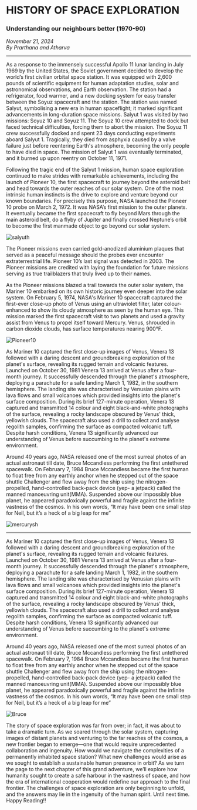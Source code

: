 # HISTORY OF SPACE EXPLORATION

### Understanding our neighbours better (1970-90)

*November 21, 2024*  
*By Prarthana and Atharva*

---
As a response to the immensely successful Apollo 11 lunar landing in July 1969 by the United States, the Soviet government decided to develop the world’s first civilian orbital space station. It was equipped with 2,600 pounds of scientific equipment for human adaptation studies, solar and astronomical observations, and Earth observation. The station had a refrigerator, food warmer, and a new docking system for easy transfer between the Soyuz spacecraft and the station. The station was named Salyut, symbolising a new era in human spaceflight; it marked significant advancements in long-duration space missions. Salyut 1 was visited by two missions: Soyuz 10 and Soyuz 11. The Soyuz 10 crew attempted to dock but faced technical difficulties, forcing them to abort the mission. The Soyuz 11 crew successfully docked and spent 23 days conducting experiments aboard Salyut 1. Tragically, they died from asphyxia caused by a valve failure just before reentering Earth's atmosphere, becoming the only people to have died in space. The mission of Salyut 1 was eventually terminated, and it burned up upon reentry on October 11, 1971.

Following the tragic end of the Salyut 1 mission, human space exploration continued to make strides with remarkable achievements, including the launch of Pioneer 10, the first spacecraft to journey beyond the asteroid belt and head towards the outer reaches of our solar system. One of the most intrinsic human instincts is the drive to explore and venture beyond our known boundaries. For precisely this purpose, NASA launched the Pioneer 10 probe on March 2, 1972. It was NASA’s first mission to the outer planets. It eventually became the first spacecraft to fly beyond Mars through the main asteroid belt, do a flyby of Jupiter and finally crossed Neptune’s orbit to become the first manmade object to go beyond our solar system. 


![salyuth](https://i.pinimg.com/236x/3a/e5/72/3ae5728d1dd822cb5bb2548669b9fb77.jpg)

The Pioneer missions even carried gold-anodized aluminium plaques that served as a peaceful message should the probes ever encounter extraterrestrial life. Pioneer 10’s last signal was detected in 2003. The Pioneer missions are credited with laying the foundation for future missions serving as true trailblazers that truly lived up to their names.

As the Pioneer missions blazed a trail towards the outer solar system, the Mariner 10 embarked on its own historic journey even deeper into the solar system. On February 5, 1974, NASA's Mariner 10 spacecraft captured the first-ever close-up photo of Venus using an ultraviolet filter, later colour-enhanced to show its cloudy atmosphere as seen by the human eye. This mission marked the first spacecraft visit to two planets and used a gravity assist from Venus to propel itself toward Mercury. Venus, shrouded in carbon dioxide clouds, has surface temperatures nearing 900°F.


![Pioneer10](https://encrypted-tbn0.gstatic.com/images?q=tbn:ANd9GcQecshKjAhMQXusraqbSpXSOJPDpZlNXpQgIPfWDd7yFr5mKZ678d18bxPDBEmvUj8_jUmp7hsBsgD17AoWUzKHyrYUP0dMBNzo2wDcSg)

As Mariner 10 captured the first close-up images of Venus, Venera 13 followed with a daring descent and groundbreaking exploration of the planet's surface, revealing its rugged terrain and volcanic features. Launched on October 30, 1981 Venera 13 arrived at Venus after a four-month journey. It successfully descended through the planet's atmosphere, deploying a parachute for a safe landing March 1, 1982, in the southern hemisphere. The landing site was characterised by Venusian plains with lava flows and small volcanoes which provided insights into the planet's surface composition. During its brief 127-minute operation, Venera 13 captured and transmitted 14 colour and eight black-and-white photographs of the surface, revealing a rocky landscape obscured by Venus' thick, yellowish clouds. The spacecraft also used a drill to collect and analyse regolith samples, confirming the surface as compacted volcanic tuff. Despite harsh conditions, Venera 13 significantly advanced our understanding of Venus before succumbing to the planet's extreme environment. 

Around 40 years ago, NASA released one of the most surreal photos of an actual astronaut till date, Bruce Mccandless performing the first untethered spacewalk. On February 7, 1984 Bruce Mccandless became the first human to float free from any earthly anchor when he stepped out of the space shuttle Challenger and flew away from the ship using the nitrogen-propelled, hand-controlled back-pack device (yep- a jetpack) called the manned manoeuvring unit(MMA). Suspended above our impossibly blue planet, he appeared paradoxically powerful and fragile against the infinite vastness of the cosmos. In his own words, “It may have been one small step for Neil, but it’s a heck of a big leap for me”



![mercurysh](https://images.nationalgeographic.org/image/upload/t_RL2_search_thumb/v1638890387/EducationHub/photos/sputnik.jpg)

---
As Mariner 10 captured the first close-up images of Venus, Venera 13 followed with a daring descent and groundbreaking exploration of the planet's surface, revealing its rugged terrain and volcanic features. Launched on October 30, 1981 Venera 13 arrived at Venus after a four-month journey. It successfully descended through the planet's atmosphere, deploying a parachute for a safe landing March 1, 1982, in the southern hemisphere. The landing site was characterised by Venusian plains with lava flows and small volcanoes which provided insights into the planet's surface composition. During its brief 127-minute operation, Venera 13 captured and transmitted 14 colour and eight black-and-white photographs of the surface, revealing a rocky landscape obscured by Venus' thick, yellowish clouds. The spacecraft also used a drill to collect and analyse regolith samples, confirming the surface as compacted volcanic tuff. Despite harsh conditions, Venera 13 significantly advanced our understanding of Venus before succumbing to the planet's extreme environment. 

Around 40 years ago, NASA released one of the most surreal photos of an actual astronaut till date, Bruce Mccandless performing the first untethered spacewalk. On February 7, 1984 Bruce Mccandless became the first human to float free from any earthly anchor when he stepped out of the space shuttle Challenger and flew away from the ship using the nitrogen-propelled, hand-controlled back-pack device (yep- a jetpack) called the manned manoeuvring unit(MMA). Suspended above our impossibly blue planet, he appeared paradoxically powerful and fragile against the infinite vastness of the cosmos. In his own words, “It may have been one small step for Neil, but it’s a heck of a big leap for me”


![Bruce](https://encrypted-tbn0.gstatic.com/images?q=tbn:ANd9GcR2weKzd5DnbdCW4_O5sGLj4L35qPG0PxKPAA&s)

The story of space exploration was far from over; in fact, it was about to take a dramatic turn. As we soared through the solar system, capturing images of distant planets and venturing to the far reaches of the cosmos, a new frontier began to emerge—one that would require unprecedented collaboration and ingenuity. How would we navigate the complexities of a permanently inhabited space station? What new challenges would arise as we sought to establish a sustainable human presence in orbit? As we turn the page to the next chapter of this grand adventure, we’ll explore how humanity sought to create a safe harbour in the vastness of space, and how the era of international cooperation would redefine our approach to the final frontier. The challenges of space exploration are only beginning to unfold, and the answers may lie in the ingenuity of the human spirit. Until next time. Happy Reading!!

